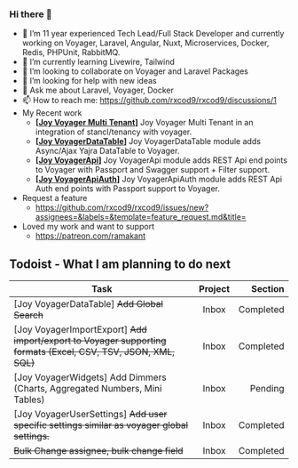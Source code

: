 ### Hi there 👋

- 🔭 I’m 11 year experienced Tech Lead/Full Stack Developer and currently working on Voyager, Laravel, Angular, Nuxt, Microservices, Docker, Redis, PHPUnit, RabbitMQ.
- 🌱 I’m currently learning Livewire, Tailwind
- 👯 I’m looking to collaborate on Voyager and Laravel Packages
- 🤔 I’m looking for help with new ideas
- 💬 Ask me about Laravel, Voyager, Docker
- 📫 How to reach me: https://github.com/rxcod9/rxcod9/discussions/1
- My Recent work
  - **[[Joy Voyager Multi Tenant](https://github.com/rxcod9/joy-voyager-multi-tenant)]** Joy Voyager Multi Tenant in an integration of stancl/tenancy with voyager.
  - **[[Joy VoyagerDataTable](https://github.com/rxcod9/joy-voyager-datatable)]** Joy VoyagerDataTable module adds Async/Ajax Yajra DataTable to Voyager.
  - **[[Joy VoyagerApi](https://github.com/rxcod9/joy-voyager-api)]** Joy VoyagerApi module adds REST Api end points to Voyager with Passport and Swagger support + Filter support.
  - **[[Joy VoyagerApiAuth](https://github.com/rxcod9/joy-voyager-api-auth)]** Joy VoyagerApiAuth module adds REST Api Auth end points with Passport support to Voyager.
- Request a feature
  - https://github.com/rxcod9/rxcod9/issues/new?assignees=&labels=&template=feature_request.md&title=
- Loved my work and want to support 
  - https://patreon.com/ramakant


## Todoist - What I am planning to do next

<!-- TODO-IST:START -->
| Task        | Project           | Section  |           
| ------------- |:-------------:| -----:|           
| [Joy VoyagerDataTable] ~~Add Global Search~~        | Inbox           | Completed  |           
| [Joy VoyagerImportExport] ~~Add import/export to Voyager supporting formats (Excel, CSV, TSV, JSON, XML, SQL)~~        | Inbox           | Completed  |           
| [Joy VoyagerWidgets] Add Dimmers (Charts, Aggregated Numbers, Mini Tables)        | Inbox           | Pending  |           
| [Joy VoyagerUserSettings] ~~Add user specific settings similar as voyager global settings.~~        | Inbox           | Completed  |           
| ~~Bulk Change assignee, bulk change field~~        | Inbox           | Completed  |
<!-- TODO-IST:END -->

